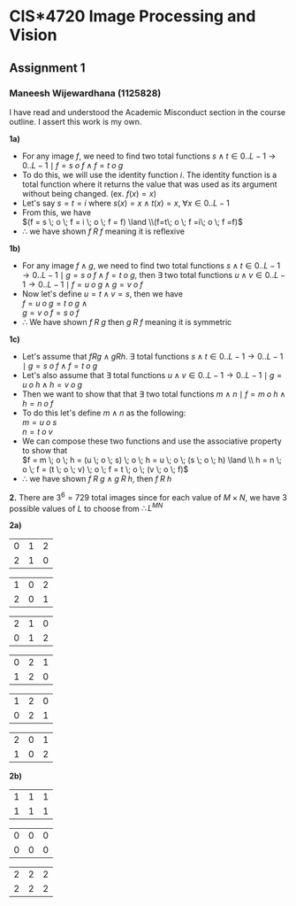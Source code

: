 # CIS\*4720 Image Processing and Vision

## Assignment 1

### Maneesh Wijewardhana (1125828)

I have read and understood the Academic Misconduct section in the course outline. I assert this work is my own.

**1a)**

- For any image $f$, we need to find two total functions $s \land t \in 0..L-1 \to 0..L-1\mid f = s \; o \; f \land f = t \; o \; g$ <br>
- To do this, we will use the identity function $i$. The identity function is a total function where it returns the value that was used as its argument without being changed. (ex. $f(x) = x$)
- Let's say $s = t = i$ where $s(x) = x \land t(x) = x, \; \forall x \in 0..L-1$
- From this, we have \
  $(f = s \; o \; f = i \; o \; f = f) \land \\(f=t\; o \; f =i\; o \; f =f)$
- $\therefore$ we have shown $f\;R\;f$ meaning it is reflexive

**1b)**

- For any image $f \land g$, we need to find two total functions $s \land t \in 0..L-1 \to 0..L-1 \mid g = s \; o \; f \land f = t \; o \; g$, then $\exists$ two total functions $u \land v \in 0..L-1 \to 0..L-1 \mid f = u \; o \; g \land g = v \; o \; f$
- Now let's define $u = t \land v = s$, then we have \
  $f = u\; o \; g = t \; o \; g$ $\land$ \
  $g = v\; o \; f = s \; o \; f$
- $\therefore$ We have shown $f\;R\;g$ then $g\;R\;f$ meaning it is symmetric

**1c)**

- Let's assume that $f R g \land g R h$. $\exists$ total functions $s \land t \in 0..L-1 \to 0..L-1 \mid g = s \; o \; f \land f = t \; o \; g$
- Let's also assume that $\exists$ total functions $u \land v \in 0..L-1 \to 0..L-1 \mid g = u \; o \; h \land h = v \; o \; g$
- Then we want to show that that $\exists$ two total functions $m \land n \mid f = m \; o \; h \land h = n \; o \; f$
- To do this let's define $m \land n$ as the following: \
  $m = u \; o \; s$ \
  $n = t \; o \; v$
- We can compose these two functions and use the associative property to show that \
  $f = m \; o \; h = (u \; o \; s) \; o \; h = u \; o \; (s \; o \; h) \land \\ 
  h = n \; o \; f = (t \; o \; v) \; o \; f = t \; o \; (v \; o \; f)$
- $\therefore$ we have shown $f\;R\;g \land g\;R\;h,$ then $f\;R\;h$

**2.** There are $3^6 = 729$ total images since for each value of $M \times N$, we have 3 possible values of $L$ to choose from $\therefore L^{MN}$

**2a)**

|     |     |     |
| --- | --- | --- |
| 0   | 1   | 2   |
| 2   | 1   | 0   |

|     |     |     |
| --- | --- | --- |
| 1   | 0   | 2   |
| 2   | 0   | 1   |

|     |     |     |
| --- | --- | --- |
| 2   | 1   | 0   |
| 0   | 1   | 2   |

|     |     |     |
| --- | --- | --- |
| 0   | 2   | 1   |
| 1   | 2   | 0   |

|     |     |     |
| --- | --- | --- |
| 1   | 2   | 0   |
| 0   | 2   | 1   |

|     |     |     |
| --- | --- | --- |
| 2   | 0   | 1   |
| 1   | 0   | 2   |

**2b)**

|     |     |     |
| --- | --- | --- |
| 1   | 1   | 1   |
| 1   | 1   | 1   |

|     |     |     |
| --- | --- | --- |
| 0   | 0   | 0   |
| 0   | 0   | 0   |

|     |     |     |
| --- | --- | --- |
| 2   | 2   | 2   |
| 2   | 2   | 2   |
